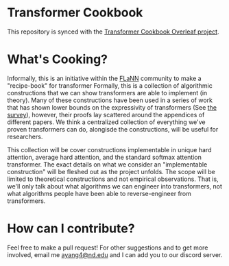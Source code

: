 # Transformer Cookbook

This repository is synced with the [Transformer Cookbook Overleaf project](https://www.overleaf.com/read/jysmqmhpvpwn#1c6afe).

# What's Cooking? 

Informally, this is an initiative within the [FLaNN](https://flann.super.site/) community to make a "recipe-book" for transformer
Formally, this is a collection of algorithmic constructions that we can show transformers are able to implement (in theory).
Many of these constructions have been used in a series of work that has shown lower bounds on the expressivity of transformers (See [the survey](https://arxiv.org/abs/2311.00208)), however, their proofs lay scattered around the appendices of different papers. We think a centralized collection of everything we've proven transformers can do, alongisde the constructions, will be useful for researchers. 

This collection will be cover constructions implementable in unique hard attention, average hard attention, and the standard softmax attention transformer. The exact details on what we consider an "implementable construction" will be fleshed out as the project unfolds. The scope will be limited to theoretical constructions and not empirical observations. That is, we'll only talk about what algorithms we can engineer into transformers, not what algorithms people have been able to reverse-engineer from transformers. 

# How can I contribute?

Feel free to make a pull request! For other suggestions and to get more involved, email me [ayang4@nd.edu](mailto:ayang4@nd.edu) and I can add you to our discord server. 
